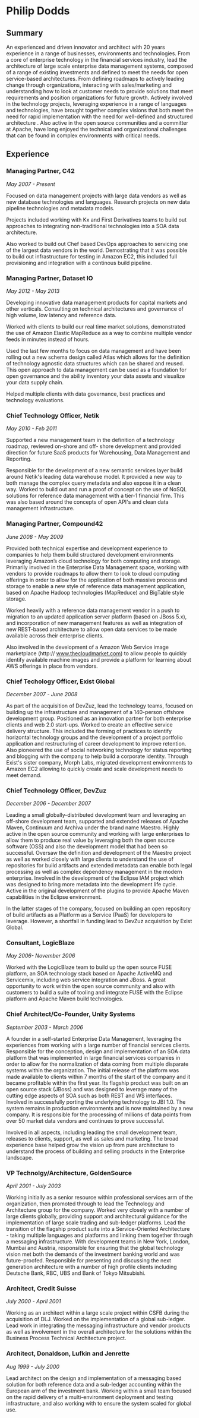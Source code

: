 # Philip Dodds

## Summary

An experienced and driven innovator and architect with 20 years experience in a range of businesses, environments and technologies. From a core of enterprise technology in the financial services industry, lead the architecture of large scale enterprise data management systems, composed of a range of existing investments and defined to meet the needs for open service-based architectures. From defining roadmaps to actively leading change through organizations, interacting with sales/marketing and understanding how to look at customer needs to provide solutions that meet requirements and position organizations for future growth. Actively involved in the technology projects, leveraging experience in a range of languages and technologies, have brought together complex visions that both meet the need for rapid implementation with the need for well-defined and structured architecture . Also active in the open source communities and a committer at Apache, have long enjoyed the technical and organizational challenges that can be found in complex environments with critical needs.

## Experience



### Managing Partner, C42
*May 2007 - Present*

Focused on data management projects with large data vendors as well as new database technologies and languages. Research projects on new data pipeline technologies and metadata models.

Projects included working with Kx and First Derivatives teams to build out approaches to integrating non-traditional technologies into a SOA data architecture. 

Also worked to build out Chef based DevOps approaches to servicing one of the largest data vendors in the world.  Demostrating that it was possible to build out infrastructure for testing in Amazon EC2,  this included full provisioning and integration with a continous build pipeline.

### Managing Partner, Dataset IO 
*May 2012 - May 2013*

Developing innovative data management products for capital markets and other verticals. Consulting on technical architectures and governance of high volume, low latency and reference data.

Worked with clients to build our real time market solutions,  demonstrated the use of Amazon Elastic MapReduce as a way to combine multiple vendor feeds in minutes instead of hours.

Used the last few months to focus on data management and have been rolling out a new schema design called Atlas which allows for the definition of technology agnostic data structures which can be shared and reused.  This open approach to data management can be used as a foundation for open governance and the ability inventory your data assets and visualize your data supply chain.

Helped multiple clients with data governance, best practices and technology evaluations.

### Chief Technology Officer, Netik
*May 2010 - Feb 2011*
 
Supported a new management team in the definition of a technology roadmap, reviewed on-shore and off- shore development and provided direction for future SaaS products for Warehousing, Data Management and Reporting.

Responsible for the development of a new semantic services layer build around Netik's leading data warehouse model.  It provided a new way to both manage the complex query metadata and also expose it in a clean way.  Worked to build out and run a proof of concept on the use of NoSQL solutions for reference data management with a tier-1 financial firm.  This was also based around the concepts of open API's and clean data management infrastructure.


### Managing Partner, Compound42
*June 2008 - May 2009* 

Provided both technical expertise and development experience to companies to help them build structured development environments leveraging Amazon’s cloud technology for both computing and storage. Primarily involved in the Enterprise Data Management space, working with vendors to provide roadmaps to allow them to look to cloud computing offerings in order to allow for the application of both massive process and storage to enable a new style of reference data management application, based on Apache Hadoop technologies (MapReduce) and BigTable style storage.

Worked heavily with a reference data management vendor in a push to migration to an updated application server platform (based on JBoss 5.x), and incorporation of new management features as well as integration of new REST-based architecture to allow open data services to be made available across their enterprise clients.

Also involved in the development of a Amazon Web Service image marketplace (http:// www.thecloudmarket.com) to allow people to quickly identify available machine images and provide a platform for learning about AWS offerings in place from vendors.

### Chief Techology Officer, Exist Global
*December 2007 - June 2008*

As part of the acquisition of DevZuz, lead the technology teams, focused on building up the infrastructure and management of a 140-person offshore development group. Positioned as an innovation partner for both enterprise clients and web 2.0 start-ups. Worked to create an effective service delivery structure.
 This included the forming of practices to identify horizontal technology groups and the development of a project portfolio application and restructuring of career development to improve retention. Also pioneered the use of social networking technology for status reporting and blogging with the company to help build a corporate identity. Through Exist's sister company, Morph Labs, migrated development environments to Amazon EC2 allowing to quickly create and scale development needs to meet demand.
 
### Chief Technology Officer, DevZuz
*December 2006 - December 2007*

Leading a small globally-distributed development team and leveraging an off-shore development team, supported and extended releases of Apache Maven, Continuum and Archiva under the brand name Maestro. Highly active in the open source community and working with large enterprises to allow them to produce real value by leveraging both the open source software (OSS) and also the development model that had been so successful. Oversaw the definition and development of the Maestro project as well as worked closely with large clients to understand the use of repositories for build artifacts and extended metadata can enable both legal processing as well as complex dependency management in the modern enterprise. Involved in the development of the Eclipse IAM project which was designed to bring more metadata into the development life cycle. Active in the original development of the plugins to provide Apache Maven capabilities in the Eclipse environment.

In the latter stages of the company, focused on building an open repository of build artifacts as a Platform as a Service (PaaS) for developers to leverage. However, a shortfall in funding lead to DevZuz acquisition by Exist Global.

### Consultant, LogicBlaze
*May 2006- November 2006*

Worked with the LogicBlaze team to build up the open source FUSE platform, an SOA technology stack based on Apache ActiveMQ and Servicemix, including web service integration and JBoss. A great opportunity to work within the open source community and also with customers to build a suite of tooling and integrate FUSE with the Eclipse platform and Apache Maven build technologies.

### Chief Architect/Co-Founder, Unity Systems
*September 2003 - March 2006*

A founder in a self-started Enterprise Data Management, leveraging the experiences from working with a large number of financial services clients. Responsible for the conception, design and implementation of an SOA data platform that was implemented in large financial services companies in order to allow for the normalization of data coming from multiple disparate systems within the organization. The initial release of the platform was made available to clients within 7 months of the start of the company and it became profitable within the first year. Its flagship product was built on an open source stack (JBoss) and was designed to leverage many of the cutting edge aspects of SOA such as both REST and WS interfaces. Involved in successfully porting the underlying technology to JBI 1.0. The system remains in production environments and is now maintained by a new company. It is responsible for the processing of millions of data points from over 50 market data vendors and continues to prove successful.

Involved in all aspects, including leading the small development team, releases to clients, support, as well as sales and marketing. The broad experience base helped grow the vision up from pure architecture to understand the process of building and selling products in the Enterprise landscape.

### VP Technolgy/Architecture, GoldenSource
*April 2001 - July 2003*

Working initially as a senior resource within professional services arm of the organization, then promoted through to lead the Technology and Architecture group for the company. Worked very closely with a number of large clients globally, providing support and architectural guidance for the implementation of large scale trading and sub-ledger platforms. Lead the transition of the flagship product suite into a Service-Oriented Architecture - taking multiple languages and platforms and linking them together through a messaging infrastructure. With development teams in New York, London, Mumbai and Austria, responsible for ensuring that the global technology vision met both the demands of the investment banking world and was future-proofed. Responsible for presenting and discussing the next generation architecture with a number of high profile clients including Deutsche Bank, RBC, UBS and Bank of Tokyo Mitsubishi.


### Architect, Credit Suisse
*July 2000 - April 2001*

Working as an architect within a large scale project within CSFB during the acquisition of DLJ. Worked on the implementation of a global sub-ledger. Lead work in integrating the messaging infrastructure and vendor products as well as involvement in the overall architecture for the solutions within the Business Process Technical Architecture project.

### Architect, Donaldson, Lufkin and Jenrette
*Aug 1999 - July 2000*

Lead architect on the design and implementation of a messaging based solution for both reference data and a sub-ledger accounting within the European arm of the investment bank. Working within a small team focused on the rapid delivery of a multi-environment deployment and testing infrastructure, and also working with to ensure the system scaled for global use.
